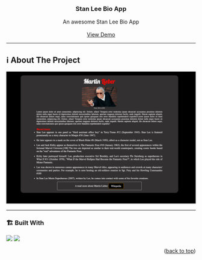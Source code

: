  

 
 
  
<br />
<div align="center">
    

  <h3 align="center">Stan Lee Bio App</h3>

  <p align="center">
    An awesome Stan Lee Bio App
    <br />
    <br />
    <a href="https://stan-lee.vercel.app/">View Demo</a>
    </p>
</div>







---

<!-- ABOUT THE PROJECT -->
<a name="about-the-project"></a>
## ℹ️ About The Project
 
[![stan-lee](./images/project.png)](https://stan-lee.vercel.app/)  



---

<a name="built-with"></a>
### 🏗️ Built With 
 
<!-- https://dev.to/envoy_/150-badges-for-github-pnk  search skills-->

 <img src="https://img.shields.io/badge/HTML-239120?style=for-the-badge&logo=html5&logoColor=white">
 <img src="https://img.shields.io/badge/CSS-239120?&style=for-the-badge&logo=css3&logoColor=white&color=red"> 


 
<p align="right">(<a href="#readme-top">back to top</a>)</p>


